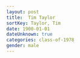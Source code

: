 ```yaml
---
layout: post
title:  Tim Taylor
sortKey: Taylor, Tim
date: 1900-01-01
dateUnknown: true
categories: class-of-1978
gender: male
---
```

